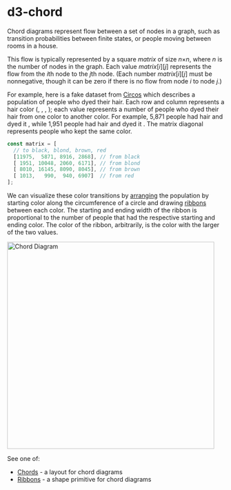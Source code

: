 <script setup>

import ColorSpan from "./components/ColorSpan.vue";
import ExampleChord from "./components/ExampleChord.vue";

</script>

# d3-chord

<ExampleChord/>

Chord diagrams represent flow between a set of nodes in a graph, such as transition probabilities between finite states, or people moving between rooms in a house.

This flow is typically represented by a square *matrix* of size *n*×*n*, where *n* is the number of nodes in the graph. Each value *matrix*[*i*][*j*] represents the flow from the *i*th node to the *j*th node. (Each number *matrix*[*i*][*j*] must be nonnegative, though it can be zero if there is no flow from node *i* to node *j*.)

For example, here is a fake dataset from [Circos](http://circos.ca/guide/tables/) which describes a population of people who dyed their hair. Each row and column represents a hair color (<ColorSpan color="black" />, <ColorSpan color="#ffdd89" text="blond" />, <ColorSpan color="#957244" text="brown" />, <ColorSpan color="#f26223" text="red" />); each value represents a number of people who dyed their hair from one color to another color. For example, 5,871 people had <ColorSpan color="black" /> hair and dyed it <ColorSpan color="#ffdd89" text="blond" />, while 1,951 people had <ColorSpan color="#ffdd89" text="blond" /> hair and dyed it <ColorSpan color="black" />. The matrix diagonal represents people who kept the same color.

```js
const matrix = [
  // to black, blond, brown, red
  [11975,  5871, 8916, 2868], // from black
  [ 1951, 10048, 2060, 6171], // from blond
  [ 8010, 16145, 8090, 8045], // from brown
  [ 1013,   990,  940, 6907]  // from red
];
```

We can visualize these color transitions by [arranging](./d3-chord/chord.md) the population by starting color along the circumference of a circle and drawing [ribbons](./d3-chord/ribbon.md) between each color. The starting and ending width of the ribbon is proportional to the number of people that had the respective starting and ending color. The color of the ribbon, arbitrarily, is the color with the larger of the two values.

[<img alt="Chord Diagram" src="https://raw.githubusercontent.com/d3/d3-chord/master/img/chord.png" width="480" height="480">](https://observablehq.com/@d3/chord-diagram)

See one of:

- [Chords](./d3-chord/chord.md) - a layout for chord diagrams
- [Ribbons](./d3-chord/ribbon.md) - a shape primitive for chord diagrams
